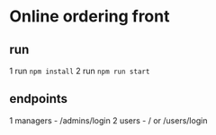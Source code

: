# Online ordering front

## run

1 run `npm install`
2 run `npm run start`

## endpoints

1 managers - /admins/login
2 users - / or /users/login